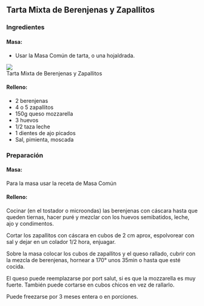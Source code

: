 ## Tarta Mixta de Berenjenas y Zapallitos

### Ingredientes

#### Masa:

  * Usar la Masa Común de tarta, o una hojaldrada.

<div class="image">
  <img src="http://distilleryimage4.s3.amazonaws.com/022335aecbca11e1a38422000a1c8933_6.jpg" />
  <div class="caption">Tarta Mixta de Berenjenas y Zapallitos</div>
</div>

#### Relleno:

  * 2 berenjenas
  * 4 o 5 zapallitos
  * 150g queso mozzarella
  * 3 huevos
  * 1/2 taza leche
  * 1 dientes de ajo picados
  * Sal, pimienta, moscada

### Preparación

#### Masa:
Para la masa usar la receta de Masa Común

#### Relleno:
Cocinar (en el tostador o microondas) las berenjenas con cáscara hasta que
queden tiernas, hacer puré y mezclar con los huevos semibatidos, leche, ajo y
condimentos.

Cortar los zapallitos con cáscara en cubos de 2 cm aprox, espolvorear con sal y
dejar en un colador 1/2 hora, enjuagar.

Sobre la masa colocar los cubos de zapallitos y el queso rallado, cubrir con la
mezcla de berenjenas, hornear a 170° unos 35min o hasta que esté cocida.

El queso puede reemplazarse por port salut, si es que la mozzarella es muy
fuerte. También puede cortarse en cubos chicos en vez de rallarlo.

Puede freezarse por 3 meses entera o en porciones.